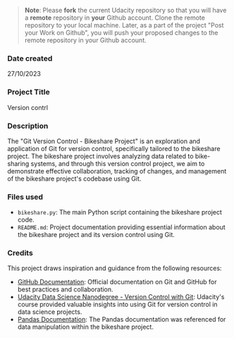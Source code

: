 >**Note**: Please **fork** the current Udacity repository so that you will have a **remote** repository in **your** Github account. Clone the remote repository to your local machine. Later, as a part of the project "Post your Work on Github", you will push your proposed changes to the remote repository in your Github account.

### Date created
27/10/2023

### Project Title
Version contrl

### Description
The "Git Version Control - Bikeshare Project" is an exploration and application of Git for version control, specifically tailored to the bikeshare project. The bikeshare project involves analyzing data related to bike-sharing systems, and through this version control project, we aim to demonstrate effective collaboration, tracking of changes, and management of the bikeshare project's codebase using Git.


### Files used
- `bikeshare.py`: The main Python script containing the bikeshare project code.
- `README.md`: Project documentation providing essential information about the bikeshare project and its version control using Git.

### Credits
This project draws inspiration and guidance from the following resources:
- [GitHub Documentation](https://docs.github.com/): Official documentation on Git and GitHub for best practices and collaboration.
- [Udacity Data Science Nanodegree - Version Control with Git](https://www.udacity.com/course/data-scientist-nanodegree--nd025): Udacity's course provided valuable insights into using Git for version control in data science projects.
- [Pandas Documentation](https://pandas.pydata.org/docs/): The Pandas documentation was referenced for data manipulation within the bikeshare project.


